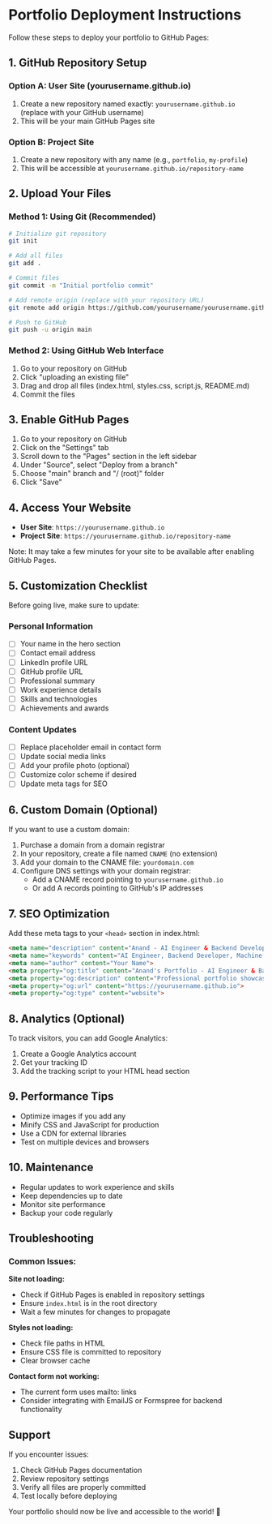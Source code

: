 # Portfolio Deployment Instructions

Follow these steps to deploy your portfolio to GitHub Pages:

## 1. GitHub Repository Setup

### Option A: User Site (yourusername.github.io)
1. Create a new repository named exactly: `yourusername.github.io` (replace with your GitHub username)
2. This will be your main GitHub Pages site

### Option B: Project Site
1. Create a new repository with any name (e.g., `portfolio`, `my-profile`)
2. This will be accessible at `yourusername.github.io/repository-name`

## 2. Upload Your Files

### Method 1: Using Git (Recommended)
```bash
# Initialize git repository
git init

# Add all files
git add .

# Commit files
git commit -m "Initial portfolio commit"

# Add remote origin (replace with your repository URL)
git remote add origin https://github.com/yourusername/yourusername.github.io.git

# Push to GitHub
git push -u origin main
```

### Method 2: Using GitHub Web Interface
1. Go to your repository on GitHub
2. Click "uploading an existing file"
3. Drag and drop all files (index.html, styles.css, script.js, README.md)
4. Commit the files

## 3. Enable GitHub Pages

1. Go to your repository on GitHub
2. Click on the "Settings" tab
3. Scroll down to the "Pages" section in the left sidebar
4. Under "Source", select "Deploy from a branch"
5. Choose "main" branch and "/ (root)" folder
6. Click "Save"

## 4. Access Your Website

- **User Site**: `https://yourusername.github.io`
- **Project Site**: `https://yourusername.github.io/repository-name`

Note: It may take a few minutes for your site to be available after enabling GitHub Pages.

## 5. Customization Checklist

Before going live, make sure to update:

### Personal Information
- [ ] Your name in the hero section
- [ ] Contact email address
- [ ] LinkedIn profile URL
- [ ] GitHub profile URL
- [ ] Professional summary
- [ ] Work experience details
- [ ] Skills and technologies
- [ ] Achievements and awards

### Content Updates
- [ ] Replace placeholder email in contact form
- [ ] Update social media links
- [ ] Add your profile photo (optional)
- [ ] Customize color scheme if desired
- [ ] Update meta tags for SEO

## 6. Custom Domain (Optional)

If you want to use a custom domain:

1. Purchase a domain from a domain registrar
2. In your repository, create a file named `CNAME` (no extension)
3. Add your domain to the CNAME file: `yourdomain.com`
4. Configure DNS settings with your domain registrar:
   - Add a CNAME record pointing to `yourusername.github.io`
   - Or add A records pointing to GitHub's IP addresses

## 7. SEO Optimization

Add these meta tags to your `<head>` section in index.html:

```html
<meta name="description" content="Anand - AI Engineer & Backend Developer with 5+ years experience building scalable products">
<meta name="keywords" content="AI Engineer, Backend Developer, Machine Learning, Python, Java, AWS">
<meta name="author" content="Your Name">
<meta property="og:title" content="Anand's Portfolio - AI Engineer & Backend Developer">
<meta property="og:description" content="Professional portfolio showcasing AI/ML and backend engineering expertise">
<meta property="og:url" content="https://yourusername.github.io">
<meta property="og:type" content="website">
```

## 8. Analytics (Optional)

To track visitors, you can add Google Analytics:

1. Create a Google Analytics account
2. Get your tracking ID
3. Add the tracking script to your HTML head section

## 9. Performance Tips

- Optimize images if you add any
- Minify CSS and JavaScript for production
- Use a CDN for external libraries
- Test on multiple devices and browsers

## 10. Maintenance

- Regular updates to work experience and skills
- Keep dependencies up to date
- Monitor site performance
- Backup your code regularly

## Troubleshooting

### Common Issues:

**Site not loading:**
- Check if GitHub Pages is enabled in repository settings
- Ensure `index.html` is in the root directory
- Wait a few minutes for changes to propagate

**Styles not loading:**
- Check file paths in HTML
- Ensure CSS file is committed to repository
- Clear browser cache

**Contact form not working:**
- The current form uses mailto: links
- Consider integrating with EmailJS or Formspree for backend functionality

## Support

If you encounter issues:
1. Check GitHub Pages documentation
2. Review repository settings
3. Verify all files are properly committed
4. Test locally before deploying

Your portfolio should now be live and accessible to the world! 🚀